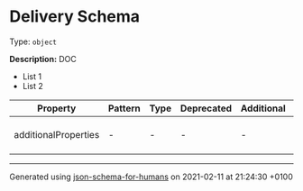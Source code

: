 # Delivery Schema

Type: `object`

**Description:** DOC 
* List 1
* List 2

| Property | Pattern | Type | Deprecated | Additional | Description |
| -------- | ------- | ---- | ---------- | ---------- | ----------- |
  | additionalProperties | - | - | - | - |  [![made-with-Markdown](https://img.shields.io/badge/Any%20type-allowed-green)](# "Additional Properties of any type are allowed.") | - |        

----------------------------------------------------------------------------------------------------------------------------
Generated using [json-schema-for-humans](https://github.com/coveooss/json-schema-for-humans) on 2021-02-11 at 21:24:30 +0100